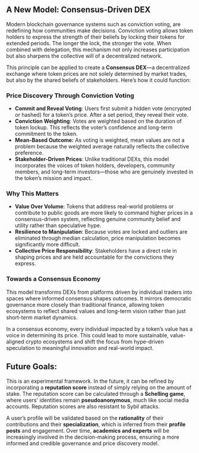 ## A New Model: Consensus-Driven DEX

Modern blockchain governance systems such as conviction voting, are redefining how communities make decisions. Conviction voting allows token holders to express the strength of their beliefs by locking their tokens for extended periods. The longer the lock, the stronger the vote. When combined with delegation, this mechanism not only increases participation but also sharpens the collective will of a decentralized network.

This principle can be applied to create a **Consensus DEX**—a decentralized exchange where token prices are not solely determined by market trades, but also by the shared beliefs of stakeholders. Here’s how it could function:

### **Price Discovery Through Conviction Voting**

- **Commit and Reveal Voting**: Users first submit a hidden vote (encrypted or hashed) for a token’s price. After a set period, they reveal their vote.
- **Conviction Weighting**: Votes are weighted based on the duration of token lockup. This reflects the voter’s confidence and long-term commitment to the token.
- **Mean-Based Outcome:**  As voting is weighted, mean values are not a problem because the weighted average naturally reflects the collective preference.
- **Stakeholder-Driven Prices**: Unlike traditional DEXs, this model incorporates the voices of token holders, developers, community members, and long-term investors—those who are genuinely invested in the token’s mission and impact.

### **Why This Matters**

- **Value Over Volume**: Tokens that address real-world problems or contribute to public goods are more likely to command higher prices in a consensus-driven system, reflecting genuine community belief and utility rather than speculative hype.
- **Resilience to Manipulation**: Because votes are locked and outliers are eliminated through median calculation, price manipulation becomes significantly more difficult.
- **Collective Price Responsibility**: Stakeholders have a direct role in shaping prices and are held accountable for the convictions they express.

### **Towards a Consensus Economy**

This model transforms DEXs from platforms driven by individual traders into spaces where informed consensus shapes outcomes. It mirrors democratic governance more closely than traditional finance, allowing token ecosystems to reflect shared values and long-term vision rather than just short-term market dynamics.

In a consensus economy, every individual impacted by a token’s value has a voice in determining its price. This could lead to more sustainable, value-aligned crypto ecosystems and shift the focus from hype-driven speculation to meaningful innovation and real-world impact.

## Future Goals:

This is an experimental framework. In the future, it can be refined by incorporating a **reputation score** instead of simply relying on the amount of stake. The reputation score can be calculated through a **Schelling game**, where users' identities remain **pseudoanonymous**, much like social media accounts. Reputation scores are also resistant to Sybil attacks.

A user’s profile will be validated based on the **rationality** of their contributions and their **specialization**, which is inferred from their **profile posts** and engagement. Over time, **academics and experts** will be increasingly involved in the decision-making process, ensuring a more informed and credible governance and price discovery model.
